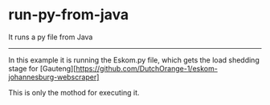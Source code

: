# run-py-from-java
It runs a py file from Java
- - - - -
In this example it is running the Eskom.py file, which gets the load shedding stage for [Gauteng][https://github.com/DutchOrange-1/eskom-johannesburg-webscraper]

This is only the mothod for executing it. 
